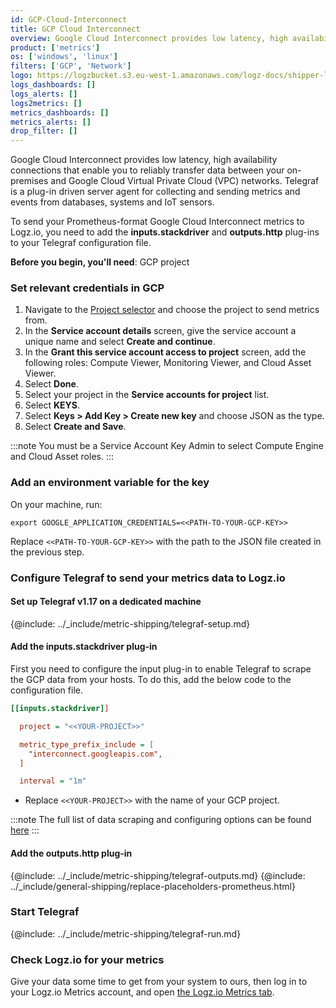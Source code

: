 ```yaml
---
id: GCP-Cloud-Interconnect
title: GCP Cloud Interconnect
overview: Google Cloud Interconnect provides low latency, high availability connections that enable you to reliably transfer data between your on-premises and Google Cloud Virtual Private Cloud (VPC) networks. Telegraf is a plug-in driven server agent for collecting and sending metrics and events from databases, systems and IoT sensors.
product: ['metrics']
os: ['windows', 'linux']
filters: ['GCP', 'Network']
logo: https://logzbucket.s3.eu-west-1.amazonaws.com/logz-docs/shipper-logos/interconnect.png
logs_dashboards: []
logs_alerts: []
logs2metrics: []
metrics_dashboards: []
metrics_alerts: []
drop_filter: []
---
```




Google Cloud Interconnect provides low latency, high availability connections that enable you to reliably transfer data between your on-premises and Google Cloud Virtual Private Cloud (VPC) networks. Telegraf is a plug-in driven server agent for collecting and sending metrics and events from databases, systems and IoT sensors.

To send your Prometheus-format Google Cloud Interconnect metrics to Logz.io, you need to add the **inputs.stackdriver** and **outputs.http** plug-ins to your Telegraf configuration file.


**Before you begin, you'll need**:
 GCP project

 

### Set relevant credentials in GCP

1. Navigate to the [Project selector](https://console.cloud.google.com/projectselector/iam-admin/serviceaccounts/create) and choose the project to send metrics from.
2. In the **Service account details** screen, give the service account a unique name and select **Create and continue**.
3. In the **Grant this service account access to project** screen, add the following roles: Compute Viewer, Monitoring Viewer, and Cloud Asset Viewer.
4. Select **Done**.
5. Select your project in the **Service accounts for project** list.
6. Select **KEYS**.
7. Select **Keys > Add Key > Create new key** and choose JSON as the type.
8. Select **Create and Save**.

:::note
You must be a Service Account Key Admin to select Compute Engine and Cloud Asset roles.
:::
 

### Add an environment variable for the key

On your machine, run:

```shell
export GOOGLE_APPLICATION_CREDENTIALS=<<PATH-TO-YOUR-GCP-KEY>>
```

Replace `<<PATH-TO-YOUR-GCP-KEY>>` with the path to the JSON file created in the previous step.

### Configure Telegraf to send your metrics data to Logz.io

#### Set up Telegraf v1.17 on a dedicated machine

{@include: ../_include/metric-shipping/telegraf-setup.md}

#### Add the inputs.stackdriver plug-in

First you need to configure the input plug-in to enable Telegraf to scrape the GCP data from your hosts. To do this, add the below code to the configuration file. 

``` ini
[[inputs.stackdriver]]

  project = "<<YOUR-PROJECT>>"

  metric_type_prefix_include = [
    "interconnect.googleapis.com",
  ]

  interval = "1m"
```

* Replace `<<YOUR-PROJECT>>` with the name of your GCP project.

:::note
The full list of data scraping and configuring options can be found [here](https://github.com/influxdata/telegraf/blob/release-1.18/plugins/inputs/stackdriver/README.md)
:::
 

#### Add the outputs.http plug-in
  
{@include: ../_include/metric-shipping/telegraf-outputs.md}
{@include: ../_include/general-shipping/replace-placeholders-prometheus.html}

### Start Telegraf

{@include: ../_include/metric-shipping/telegraf-run.md}  
  
### Check Logz.io for your metrics

Give your data some time to get from your system to ours, then log in to your Logz.io Metrics account, and open [the Logz.io Metrics tab](https://app.logz.io/#/dashboard/metrics/).


 
